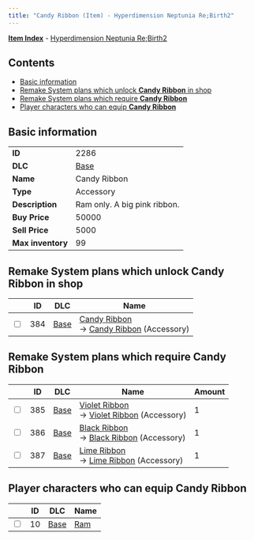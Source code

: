 ```yaml
---
title: "Candy Ribbon (Item) - Hyperdimension Neptunia Re;Birth2"
---
```


[**Item Index**](/neptunia/rb2/item/index.html) - [Hyperdimension Neptunia Re;Birth2](/neptunia/rb2)

## Contents

- [Basic information](#basic-information)
- [Remake System plans which unlock **Candy Ribbon** in shop](#remake-system-plans-which-unlock-candy-ribbon-in-shop)
- [Remake System plans which require **Candy Ribbon**](#remake-system-plans-which-require-candy-ribbon)
- [Player characters who can equip **Candy Ribbon**](#player-characters-who-can-equip-candy-ribbon)

## Basic information

|   |   |
| -- | -- |
| **ID** | 2286 |
| **DLC** | [Base](/neptunia/rb2/dlc/0-base.html) |
| **Name** | Candy Ribbon |
| **Type** | Accessory |
| **Description** | Ram only. A big pink ribbon. |
| **Buy Price** | 50000 |
| **Sell Price** | 5000 |
| **Max inventory** | 99 |

## Remake System plans which unlock **Candy Ribbon** in shop

|    | ID | DLC | Name |
| -- | -- | --- | ---- |
| <input type="checkbox" id="rb2-remake-0-384" class="trackbox" /> | 384 | [Base](/neptunia/rb2/dlc/0-base.html) | [Candy Ribbon](/neptunia/rb2/remake/0-384-candy-ribbon.html)<br />→ [Candy Ribbon](/neptunia/rb2/item/0-2286-candy-ribbon.html) (Accessory) |

## Remake System plans which require **Candy Ribbon**

|    | ID | DLC | Name | Amount |
| -- | -- | --- | ---- | ------ |
| <input type="checkbox" id="rb2-remake-0-385" class="trackbox" /> | 385 | [Base](/neptunia/rb2/dlc/0-base.html) | [Violet Ribbon](/neptunia/rb2/remake/0-385-violet-ribbon.html)<br />→ [Violet Ribbon](/neptunia/rb2/item/0-2287-violet-ribbon.html) (Accessory) | 1 |
| <input type="checkbox" id="rb2-remake-0-386" class="trackbox" /> | 386 | [Base](/neptunia/rb2/dlc/0-base.html) | [Black Ribbon](/neptunia/rb2/remake/0-386-black-ribbon.html)<br />→ [Black Ribbon](/neptunia/rb2/item/0-2288-black-ribbon.html) (Accessory) | 1 |
| <input type="checkbox" id="rb2-remake-0-387" class="trackbox" /> | 387 | [Base](/neptunia/rb2/dlc/0-base.html) | [Lime Ribbon](/neptunia/rb2/remake/0-387-lime-ribbon.html)<br />→ [Lime Ribbon](/neptunia/rb2/item/0-2289-lime-ribbon.html) (Accessory) | 1 |

## Player characters who can equip **Candy Ribbon**

|    | ID | DLC | Name |
| -- | -- | --- | ---- |
| <input type="checkbox" id="rb2-player-0-10" class="trackbox" /> | 10 | [Base](/neptunia/rb2/dlc/0-base.html) | [Ram](/neptunia/rb2/player/0-10-ram.html) |